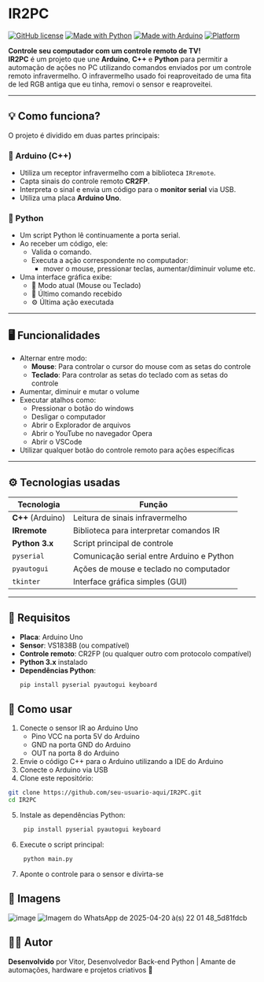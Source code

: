 # IR2PC

[![GitHub license](https://img.shields.io/github/license/vitorugz/IR2PC)](./LICENSE)
[![Made with Python](https://img.shields.io/badge/Made%20with-Python-blue?logo=python)](https://www.python.org/)
[![Made with Arduino](https://img.shields.io/badge/Made%20with-Arduino-00979D?logo=arduino)](https://www.arduino.cc/)
[![Platform](https://img.shields.io/badge/Platform-Windows-lightgrey)](https://github.com/seu-usuario-aqui/IR2PC)

**Controle seu computador com um controle remoto de TV!**  
**IR2PC** é um projeto que une **Arduino**, **C++** e **Python** para permitir a automação de ações no PC utilizando comandos enviados por um controle remoto infravermelho. O infravermelho usado foi reaproveitado de uma fita de led RGB antiga que eu tinha, removi o sensor e reaproveitei.

---

## 💡 Como funciona?

O projeto é dividido em duas partes principais:

### 🔧 Arduino (C++)

- Utiliza um receptor infravermelho com a biblioteca `IRremote`.
- Capta sinais do controle remoto **CR2FP**.
- Interpreta o sinal e envia um código para o **monitor serial** via USB.
- Utiliza uma placa **Arduino Uno**.

### 🐍 Python

- Um script Python lê continuamente a porta serial.
- Ao receber um código, ele:
  - Valida o comando.
  - Executa a ação correspondente no computador:
    - mover o mouse, pressionar teclas, aumentar/diminuir volume etc.
- Uma interface gráfica exibe:
  - 🔁 Modo atual (Mouse ou Teclado)
  - 🔘 Último comando recebido
  - ⚙️ Última ação executada

---

## 🖥️ Funcionalidades

- Alternar entre modo:
    - **Mouse**: Para controlar o cursor do mouse com as setas do controle
    - **Teclado**: Para controlar as setas do teclado com as setas do controle
- Aumentar, diminuir e mutar o volume
- Executar atalhos como:
    - Pressionar o botão do windows
    - Desligar o computador
    - Abrir o Explorador de arquivos
    - Abrir o YouTube no navegador Opera
    - Abrir o VSCode
- Utilizar qualquer botão do controle remoto para ações específicas

---

## ⚙️ Tecnologias usadas

| Tecnologia | Função |
|------------|--------|
| **C++** (Arduino) | Leitura de sinais infravermelho |
| **IRremote** | Biblioteca para interpretar comandos IR |
| **Python 3.x** | Script principal de controle |
| `pyserial` | Comunicação serial entre Arduino e Python |
| `pyautogui` | Ações de mouse e teclado no computador |
| `tkinter` | Interface gráfica simples (GUI) |

---

## 🧰 Requisitos

- **Placa**: Arduino Uno
- **Sensor**: VS1838B (ou compatível)
- **Controle remoto**: CR2FP (ou qualquer outro com protocolo compatível)
- **Python 3.x** instalado
- **Dependências Python**:
  ```bash
  pip install pyserial pyautogui keyboard

## 🚀 Como usar

1. Conecte o sensor IR ao Arduino Uno
   - Pino VCC  na porta 5V do Arduino
   - GND       na porta GND do Arduino
   - OUT       na porta 8 do Arduino
2. Envie o código C++ para o Arduino utilizando a IDE do Arduino
3. Conecte o Arduino via USB
4. Clone este repositório:
  ```bash
  git clone https://github.com/seu-usuario-aqui/IR2PC.git
  cd IR2PC
  ```
5. Instale as dependências Python:
   ```bash
    pip install pyserial pyautogui keyboard
   ```
6. Execute o script principal:
   ```bash
    python main.py
   ```
7. Aponte o controle para o sensor e divirta-se

## 📸 Imagens
![image](https://github.com/user-attachments/assets/5334694d-e4fd-44b4-ab50-12fc9da07e44)
![Imagem do WhatsApp de 2025-04-20 à(s) 22 01 48_5d81fdcb](https://github.com/user-attachments/assets/0b4852d0-d146-4ff6-b6ac-320506ed99e9)

## 👨‍💻 Autor
**Desenvolvido** por Vitor,
Desenvolvedor Back-end Python | Amante de automações, hardware e projetos criativos 🚀

